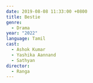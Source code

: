 ```yaml
---
date: 2019-08-08 11:33:00 +0800
title: Bestie
genre:
  - Drama
year: "2022"
language: Tamil
cast:
  - Ashok Kumar
  - Yashika Aannand
  - Sathyan
director:
  - Ranga
---
```

